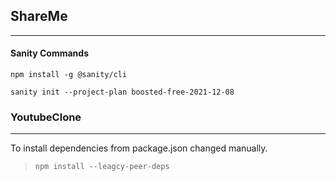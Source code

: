 ## ShareMe
---
#### Sanity Commands
```
npm install -g @sanity/cli

sanity init --project-plan boosted-free-2021-12-08
```

### YoutubeClone
---
To install dependencies from package.json changed manually.
>`npm install --leagcy-peer-deps`